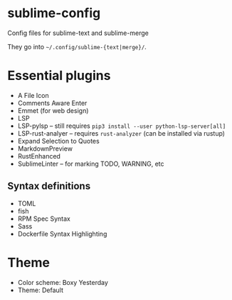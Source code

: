 # sublime-config
Config files for sublime-text and sublime-merge

They go into `~/.config/sublime-{text|merge}/`.

# Essential plugins

- A File Icon
- Comments Aware Enter
- Emmet (for web design)
- LSP
- LSP-pylsp – still requires `pip3 install --user python-lsp-server[all]`
- LSP-rust-analyer – requires `rust-analyzer` (can be installed via rustup)
- Expand Selection to Quotes
- MarkdownPreview
- RustEnhanced
- SublimeLinter – for marking TODO, WARNING, etc

## Syntax definitions

- TOML
- fish
- RPM Spec Syntax
- Sass
- Dockerfile Syntax Highlighting

# Theme

- Color scheme: Boxy Yesterday
- Theme: Default
